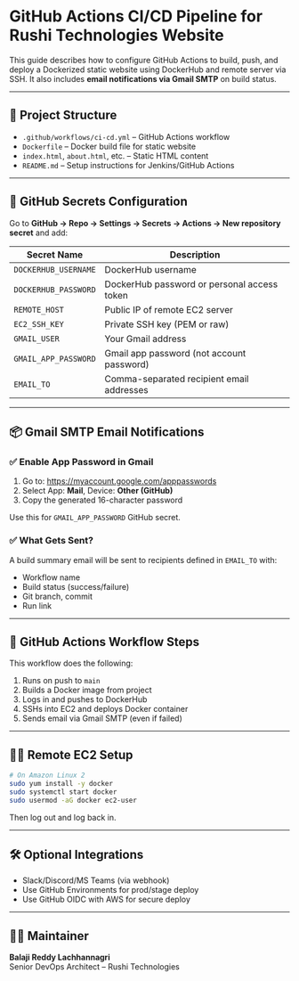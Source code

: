 # GitHub Actions CI/CD Pipeline for Rushi Technologies Website

This guide describes how to configure GitHub Actions to build, push, and deploy a Dockerized static website using DockerHub and remote server via SSH. It also includes **email notifications via Gmail SMTP** on build status.

---

## 📁 Project Structure

- `.github/workflows/ci-cd.yml` – GitHub Actions workflow
- `Dockerfile` – Docker build file for static website
- `index.html`, `about.html`, etc. – Static HTML content
- `README.md` – Setup instructions for Jenkins/GitHub Actions

---

## 🔐 GitHub Secrets Configuration

Go to **GitHub → Repo → Settings → Secrets → Actions → New repository secret** and add:

| Secret Name           | Description                                |
|------------------------|--------------------------------------------|
| `DOCKERHUB_USERNAME`   | DockerHub username                         |
| `DOCKERHUB_PASSWORD`   | DockerHub password or personal access token|
| `REMOTE_HOST`          | Public IP of remote EC2 server             |
| `EC2_SSH_KEY`          | Private SSH key (PEM or raw)               |
| `GMAIL_USER`           | Your Gmail address                         |
| `GMAIL_APP_PASSWORD`   | Gmail app password (not account password)  |
| `EMAIL_TO`             | Comma-separated recipient email addresses  |

---

## 📦 Gmail SMTP Email Notifications

### ✅ Enable App Password in Gmail
1. Go to: https://myaccount.google.com/apppasswords
2. Select App: **Mail**, Device: **Other (GitHub)**
3. Copy the generated 16-character password

Use this for `GMAIL_APP_PASSWORD` GitHub secret.

### ✅ What Gets Sent?
A build summary email will be sent to recipients defined in `EMAIL_TO` with:
- Workflow name
- Build status (success/failure)
- Git branch, commit
- Run link

---

## 🚀 GitHub Actions Workflow Steps

This workflow does the following:

1. Runs on push to `main`
2. Builds a Docker image from project
3. Logs in and pushes to DockerHub
4. SSHs into EC2 and deploys Docker container
5. Sends email via Gmail SMTP (even if failed)

---

## 🧑‍💻 Remote EC2 Setup

```bash
# On Amazon Linux 2
sudo yum install -y docker
sudo systemctl start docker
sudo usermod -aG docker ec2-user
```

Then log out and log back in.

---

## 🛠 Optional Integrations

- Slack/Discord/MS Teams (via webhook)
- Use GitHub Environments for prod/stage deploy
- Use GitHub OIDC with AWS for secure deploy

---

## 🧑‍🏫 Maintainer

**Balaji Reddy Lachhannagri**  
Senior DevOps Architect – Rushi Technologies  

